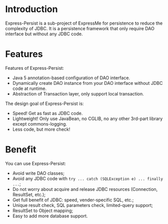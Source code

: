 # Introduction #

Express-Persist is a sub-project of ExpressMe for persistence to reduce the
complexity of JDBC. It is a persistence framework that only require DAO
interface but without any JDBC code.

# Features #

Features of Express-Persist:

  * Java 5 annotation-based configuration of DAO interface.
  * Dynamically create DAO instance from your DAO interface without JDBC code at runtime.
  * Abstraction of Transaction layer, only support local transaction.

The design goal of Express-Persist is:

  * Speed! Get as fast as JDBC code.
  * Lightweight! Only use JavaBean, no CGLIB, no any other 3rd-part library except commons-logging.
  * Less code, but more check!

# Benefit #

You can use Express-Persist:

  * Avoid write DAO classes;
  * Avoid any JDBC code with `try ... catch (SQLException e) ... finally ...`;
  * Do not worry about acquire and release JDBC resources (Connection, ResultSet, etc.);
  * Get full benefit of JDBC: speed, vender-specific SQL, etc.;
  * Unique result check, SQL parameters check, limited-query support;
  * ResultSet to Object mapping;
  * Easy to add more database support.